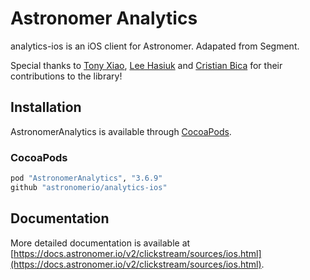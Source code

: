 # Astronomer Analytics

analytics-ios is an iOS client for Astronomer. Adapated from Segment.

Special thanks to [Tony Xiao](https://github.com/tonyxiao), [Lee Hasiuk](https://github.com/lhasiuk) and [Cristian Bica](https://github.com/cristianbica) for their contributions to the library!

## Installation

AstronomerAnalytics is available through [CocoaPods](http://cocoapods.org).

### CocoaPods

```ruby
pod "AstronomerAnalytics", "3.6.9"
github "astronomerio/analytics-ios"
```

## Documentation

More detailed documentation is available at [https://docs.astronomer.io/v2/clickstream/sources/ios.html](https://docs.astronomer.io/v2/clickstream/sources/ios.html).
